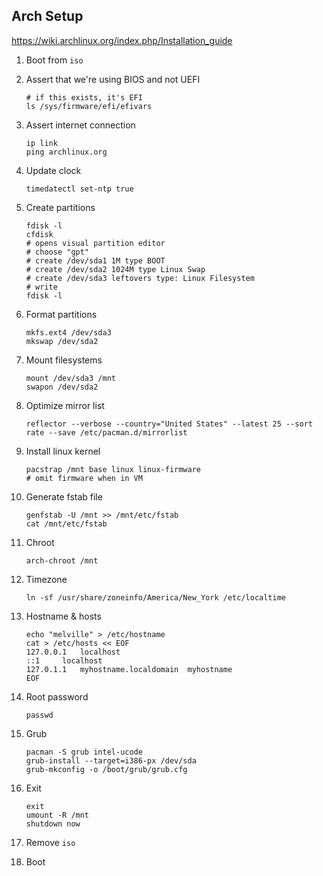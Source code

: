 ## Arch Setup

https://wiki.archlinux.org/index.php/Installation_guide

1. Boot from `iso`

2. Assert that we're using BIOS and not UEFI

   ```
   # if this exists, it's EFI
   ls /sys/firmware/efi/efivars
   ```

3. Assert internet connection

   ```
   ip link
   ping archlinux.org
   ```

4. Update clock

   ```
   timedatectl set-ntp true
   ```

5. Create partitions

   ```
   fdisk -l
   cfdisk
   # opens visual partition editor
   # choose "gpt"
   # create /dev/sda1 1M type BOOT
   # create /dev/sda2 1024M type Linux Swap
   # create /dev/sda3 leftovers type: Linux Filesystem
   # write
   fdisk -l
   ```

6. Format partitions

   ```
   mkfs.ext4 /dev/sda3
   mkswap /dev/sda2
   ```

7. Mount filesystems

   ```
   mount /dev/sda3 /mnt
   swapon /dev/sda2
   ```

8. Optimize mirror list

   ```
   reflector --verbose --country="United States" --latest 25 --sort rate --save /etc/pacman.d/mirrorlist
   ```

9. Install linux kernel

   ```
   pacstrap /mnt base linux linux-firmware
   # omit firmware when in VM
   ```

10. Generate fstab file 

    ```
    genfstab -U /mnt >> /mnt/etc/fstab
    cat /mnt/etc/fstab
    ```

11. Chroot

    ```
    arch-chroot /mnt
    ```

12. Timezone

    ```
    ln -sf /usr/share/zoneinfo/America/New_York /etc/localtime
    ```

13. Hostname & hosts

    ```
    echo "melville" > /etc/hostname
    cat > /etc/hosts << EOF
    127.0.0.1	localhost
    ::1		localhost
    127.0.1.1	myhostname.localdomain	myhostname
    EOF
    ```

14. Root password

    ```
    passwd
    ```

15. Grub

    ```
    pacman -S grub intel-ucode
    grub-install --target=i386-px /dev/sda
    grub-mkconfig -o /boot/grub/grub.cfg
    ```

16. Exit

    ```
    exit
    umount -R /mnt
    shutdown now
    ```

17. Remove `iso`

18. Boot

    